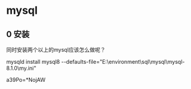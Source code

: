 # mysql

## 0 安装

同时安装两个以上的mysql应该怎么做呢？

mysqld install mysql8 --defaults-file="E:\environment\sql\mysql\mysql-8.1.0\my.ini"

a39Po=*NojAW